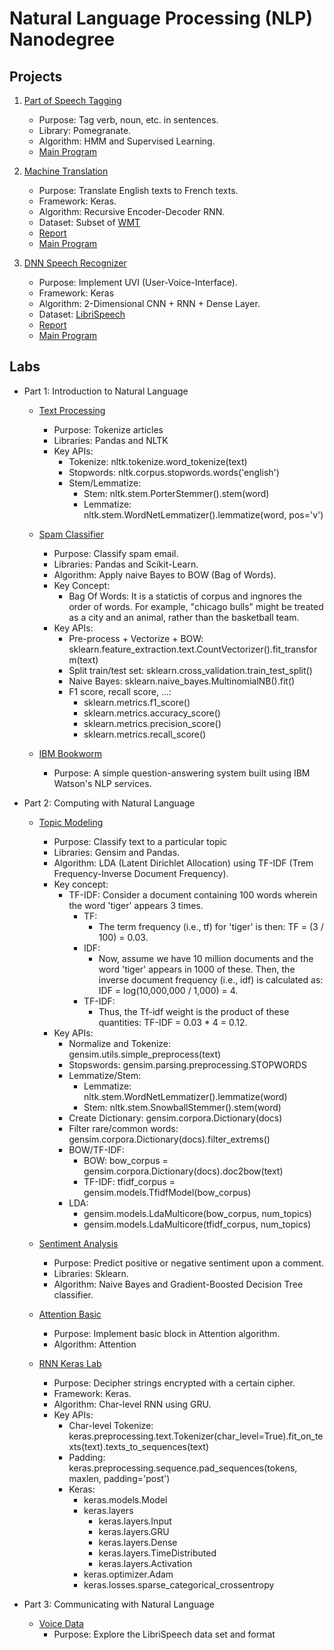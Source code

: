 # Natural Language Processing (NLP) Nanodegree

## Projects
1. [Part of Speech Tagging](https://github.com/Brandon-HY-Lin/hmm-tagger)
	- Purpose: Tag verb, noun, etc. in sentences.
	- Library: Pomegranate.
	- Algorithm: HMM and Supervised Learning.
	- [Main Program](https://github.com/Brandon-HY-Lin/hmm-tagger/blob/master/HMM%20Tagger.ipynb)

2. [Machine Translation](https://github.com/Brandon-HY-Lin/aind2-nlp-capstone)
	- Purpose: Translate English texts to French texts.
	- Framework: Keras.
	- Algorithm: Recursive Encoder-Decoder RNN.
	- Dataset: Subset of [WMT](http://www.statmt.org/)
	- [Report](https://github.com/Brandon-HY-Lin/aind2-nlp-capstone/blob/master/Report.md)
	- [Main Program](https://github.com/Brandon-HY-Lin/aind2-nlp-capstone/blob/master/machine_translation.ipynb)

3. [DNN Speech Recognizer](https://github.com/Brandon-HY-Lin/AIND-VUI-Capstone)
	- Purpose: Implement UVI (User-Voice-Interface).
	- Framework: Keras
	- Algorithm: 2-Dimensional CNN + RNN + Dense Layer.
	- Dataset: [LibriSpeech](http://www.openslr.org/12/)
	- [Report](https://github.com/Brandon-HY-Lin/AIND-VUI-Capstone/blob/master/Report.md)
	- [Main Program](https://github.com/Brandon-HY-Lin/AIND-VUI-Capstone/blob/master/vui_notebook.ipynb)

## Labs
* Part 1: Introduction to Natural Language
	* [Text Processing](https://github.com/Brandon-HY-Lin/AIND-NLP/blob/master/text_processing.ipynb)
		- Purpose: Tokenize articles
		- Libraries: Pandas and NLTK
		- Key APIs:
			- Tokenize: nltk.tokenize.word_tokenize(text)
			- Stopwords: nltk.corpus.stopwords.words('english')
			- Stem/Lemmatize:
				- Stem: nltk.stem.PorterStemmer().stem(word)
				- Lemmatize: nltk.stem.WordNetLemmatizer().lemmatize(word, pos='v')

	* [Spam Classifier](https://github.com/Brandon-HY-Lin/NLP-Exercises/blob/master/1.5-spam-classifier/Bayesian_Inference.ipynb)
		- Purpose: Classify spam email.
		- Libraries: Pandas and Scikit-Learn.
		- Algorithm: Apply naive Bayes to BOW (Bag of Words).
		- Key Concept:
			- Bag Of Words: It is a statictis of corpus and ingnores the order of words. For example, "chicago bulls" might be treated as a city and an animal, rather than the basketball team.
		- Key APIs:
			- Pre-process + Vectorize + BOW: sklearn.feature_extraction.text.CountVectorizer().fit_transform(text)
			- Split train/test set: sklearn.cross_validation.train_test_split()
			- Naive Bayes: sklearn.naive_bayes.MultinomialNB().fit()
			- F1 score, recall score, ...:
				- sklearn.metrics.f1_score()
				- sklearn.metrics.accuracy_score()
				- sklearn.metrics.precision_score()
				- sklearn.metrics.recall_score()

	* [IBM Bookworm](https://github.com/Brandon-HY-Lin/AIND-NLP-Bookworm)
		- Purpose: A simple question-answering system built using IBM Watson's NLP services.

* Part 2: Computing with Natural Language
	* [Topic Modeling](https://github.com/Brandon-HY-Lin/NLP-Exercises/blob/master/2.2-topic-modeling/Latent_dirichlet_allocation.ipynb)
		- Purpose: Classify text to a particular topic
		- Libraries: Gensim and Pandas.
		- Algorithm: LDA (Latent Dirichlet Allocation) using TF-IDF (Trem Frequency-Inverse Document Frequency).
		- Key concept:
			- TF-IDF: Consider a document containing 100 words wherein the word 'tiger' appears 3 times.
				- TF:
					- The term frequency (i.e., tf) for 'tiger' is then: TF = (3 / 100) = 0.03.
				- IDF:
					- Now, assume we have 10 million documents and the word 'tiger' appears in 1000 of these. Then, the inverse document frequency (i.e., idf) is calculated as: IDF = log(10,000,000 / 1,000) = 4.
				- TF-IDF:
					- Thus, the Tf-idf weight is the product of these quantities: TF-IDF = 0.03 * 4 = 0.12.
		- Key APIs:
			- Normalize and Tokenize: gensim.utils.simple_preprocess(text)
			- Stopswords: gensim.parsing.preprocessing.STOPWORDS
			- Lemmatize/Stem:
				- Lemmatize: nltk.stem.WordNetLemmatizer().lemmatize(word)
				- Stem: nltk.stem.SnowballStemmer().stem(word)
			- Create Dictionary: gensim.corpora.Dictionary(docs)
			- Filter rare/common words: gensim.corpora.Dictionary(docs).filter_extrems()
			- BOW/TF-IDF:
				- BOW: bow_corpus = gensim.corpora.Dictionary(docs).doc2bow(text)
				- TF-IDF: tfidf_corpus = gensim.models.TfidfModel(bow_corpus)
			- LDA: 
				- gensim.models.LdaMulticore(bow_corpus, num_topics)
				- gensim.models.LdaMulticore(tfidf_corpus, num_topics)
				
	* [Sentiment Analysis](https://github.com/Brandon-HY-Lin/NLP-Exercises/blob/master/2.3-sentiment-analysis/sentiment_analysis_udacity_workspace.ipynb)
		- Purpose: Predict positive or negative sentiment upon a comment.
		- Libraries: Sklearn.
		- Algorithm: Naive Bayes and Gradient-Boosted Decision Tree classifier.

	* [Attention Basic](https://github.com/Brandon-HY-Lin/NLP-Exercises/blob/master/2.5-attention/Attention%20Basics.ipynb)
		- Purpose: Implement basic block in Attention algorithm.
		- Algorithm: Attention

	* [RNN Keras Lab](https://github.com/Brandon-HY-Lin/NLP-Exercises/blob/master/2.6-rnn-keras-lab/Deciphering%20Code%20with%20Character-Level%20RNN.ipynb)
		- Purpose: Decipher strings encrypted with a certain cipher.
		- Framework: Keras.
		- Algorithm: Char-level RNN using GRU.
		- Key APIs:
			- Char-level Tokenize: keras.preprocessing.text.Tokenizer(char_level=True).fit_on_texts(text).texts_to_sequences(text)
			- Padding: keras.preprocessing.sequence.pad_sequences(tokens, maxlen, padding='post')
			- Keras:
				- keras.models.Model
				- keras.layers
					- keras.layers.Input
					- keras.layers.GRU
					- keras.layers.Dense
					- keras.layers.TimeDistributed
					- keras.layers.Activation
				- keras.optimizer.Adam
				- keras.losses.sparse_categorical_crossentropy

* Part 3: Communicating with Natural Language
	* [Voice Data](https://github.com/Brandon-HY-Lin/AIND-VUI-Lab-Voice-Data)
		- Purpose: Explore the LibriSpeech data set and format
